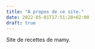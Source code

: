 ```yaml
---
title: "À propos de ce site."
date: 2022-05-01T17:51:28+02:00
draft: true
---
```


Site de recettes de mamy.